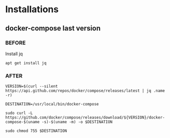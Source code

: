 # Installations

## docker-compose last version

### BEFORE

Install jq

```
apt get install jq
```

### AFTER

```
VERSION=$(curl --silent https://api.github.com/repos/docker/compose/releases/latest | jq .name -r)

DESTINATION=/usr/local/bin/docker-compose

sudo curl -L https://github.com/docker/compose/releases/download/${VERSION}/docker-compose-$(uname -s)-$(uname -m) -o $DESTINATION

sudo chmod 755 $DESTINATION
```
